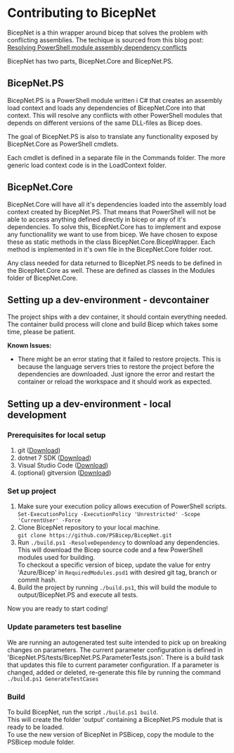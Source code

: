 # Contributing to BicepNet

BicepNet is a thin wrapper around bicep that solves the problem with conflicting assemblies.
The techique is sourced from this blog post: [Resolving PowerShell module assembly dependency conflicts](https://docs.microsoft.com/en-us/powershell/scripting/dev-cross-plat/resolving-dependency-conflicts?view=powershell-7.1)

BicepNet has two parts, BicepNet.Core and BicepNet.PS.

## BicepNet.PS

BicepNet.PS is a PowerShell module written i C# that creates an assembly load context and loads any dependencies of BicepNet.Core into that context.
This will resolve any conflicts with other PowerShell modules that depends on different versions of the same DLL-files as Bicep does.

The goal of BicepNet.PS is also to translate any functionality exposed by BicepNet.Core as PowerShell cmdlets.

Each cmdlet is defined in a separate file in the Commands folder. The more generic load context code is in the LoadContext folder.

## BicepNet.Core

BicepNet.Core will have all it's dependencies loaded into the assembly load context created by BicepNet.PS. That means that PowerShell will not be able to access anything defined directly in bicep or any of it's dependencies. To solve this, BicepNet.Core has to implement and expose any functionallity we want to use from bicep. We have chosen to expose these as static methods in the class BicepNet.Core.BicepWrapper. Each method is implemented in it's own file in the BicepNet.Core folder root.

Any class needed for data returned to BicepNet.PS needs to be defined in the BicepNet.Core as well. These are defined as classes in the Modules folder of BicepNet.Core.

## Setting up a dev-environment - devcontainer

The project ships with a dev container, it should contain everything needed.  
The container build process will clone and build Bicep which takes some time, please be patient.

**Known Issues:**
* There might be an error stating that it failed to restore projects. This is because the language servers tries to restore the project before the dependencies are downloaded. Just ignore the error and restart the container or reload the workspace and it should work as expected.  

## Setting up a dev-environment - local development

### Prerequisites for local setup

1. git ([Download](https://git-scm.com/downloads))
1. dotnet 7 SDK ([Download](https://dotnet.microsoft.com/download))
1. Visual Studio Code ([Download](https://code.visualstudio.com/download))
1. (optional) gitversion ([Download](https://gitversion.net/docs/usage/cli/installation))

### Set up project

1. Make sure your execution policy allows execution of PowerShell scripts.  
`Set-ExecutionPolicy -ExecutionPolicy 'Unrestricted' -Scope 'CurrentUser' -Force`
1. Clone BicepNet repository to your local machine.  
`git clone https://github.com/PSBicep/BicepNet.git`  
1. Run `./build.ps1 -ResolveDependency` to download any dependencies. This will download the Bicep source code and a few PowerShell modules used for building.  
To checkout a specific version of bicep, update the value for entry 'Azure/Bicep' in `RequiredModules.psd1` with desired git tag, branch or commit hash.
1. Build the project by running `./build.ps1`, this will build the module to output/BicepNet.PS and execute all tests.

Now you are ready to start coding!

### Update parameters test baseline
We are running an autogenerated test suite intended to pick up on breaking changes on parameters. The current parameter configuration is defined in 'BicepNet.PS/tests/BicepNet.PS.ParameterTests.json'. There is a build task that updates this file to current parameter configuration. If a parameter is changed, added or deleted, re-generate this file by running the command `./build.ps1 GenerateTestCases`  

### Build
To build BicepNet, run the script `./build.ps1 build`.  
This will create the folder 'output' containing a BicepNet.PS module that is ready to be loaded.  
To use the new version of BicepNet in PSBicep, copy the module to the PSBicep module folder.  
